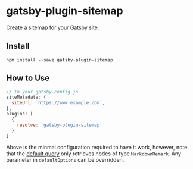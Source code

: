 # gatsby-plugin-sitemap

Create a sitemap for your Gatsby site.

## Install

`npm install --save gatsby-plugin-sitemap`

## How to Use

```javascript
// In your gatsby-config.js
siteMetadata: {
  siteUrl: `https://www.example.com`,
},
plugins: [
  {
    resolve: `gatsby-plugin-sitemap`
  }
]
```

Above is the minmal configuration required to have it work, however, note that
the [default
query](https://github.com/gatsbyjs/gatsby/blob/master/packages/gatsby-plugin-sitemap/src/internals.js)
only retrieves nodes of type `MarkdownRemark`. Any parameter in
`defaultOptions` can be overridden.

